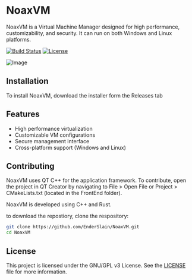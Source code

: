 # NoaxVM

NoaxVM is a Virtual Machine Manager designed for high performance, customizability, and security. It can run on both Windows and Linux platforms.

[![Build Status](https://img.shields.io/badge/build-passing-brightgreen)](https://travis-ci.org)
[![License](https://img.shields.io/github/license/EnderSlain/NoaxVM)](https://opensource.org/license/gpl-3-0)


![Image](https://github.com/user-attachments/assets/f92cb2ad-abea-41ec-950d-0d1710e00b0f)


## Installation

To install NoaxVM, download the installer form the Releases tab

## Features
- High performance virtualization
- Customizable VM configurations
- Secure management interface
- Cross-platform support (Windows and Linux)

## Contributing

NoaxVM uses QT C++ for the application framework. To contribute, open the project in QT Creator by navigating to File > Open File or Project > CMakeLists.txt (located in the FrontEnd folder).

NoaxVM is developed using C++ and Rust.

to download the repostiory, clone the respository:

```bash
git clone https://github.com/EnderSlain/NoaxVM.git
cd NoaxVM
```

## License

This project is licensed under the GNU/GPL v3 License. See the [LICENSE](LICENSE) file for more information.